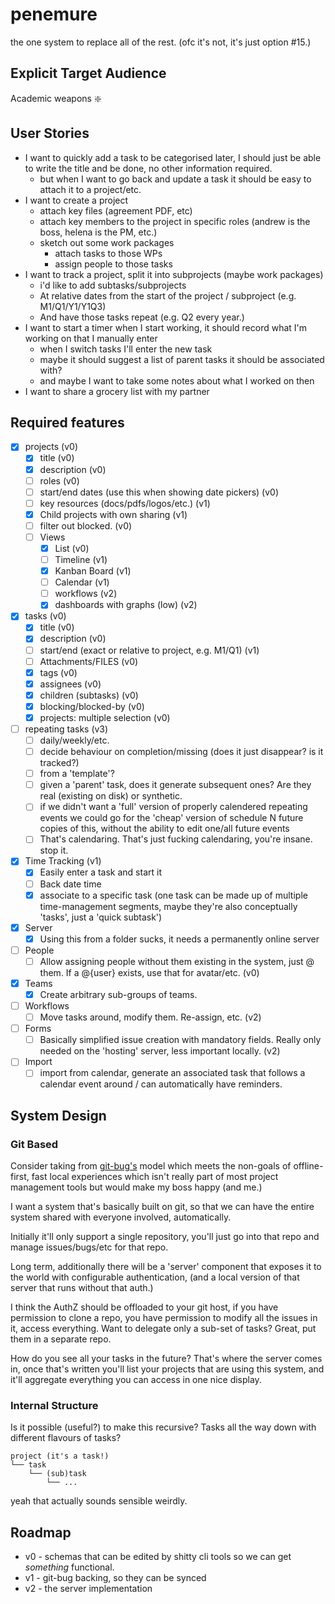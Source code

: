 # penemure

the one system to replace all of the rest. (ofc it's not, it's just option #15.)

## Explicit Target Audience

Academic weapons :sparkle:

## User Stories

- I want to quickly add a task to be categorised later, I should just be able to write the title and be done, no other information required.
    - but when I want to go back and update a task it should be easy to attach it to a project/etc.
- I want to create a project
    - attach key files (agreement PDF, etc)
    - attach key members to the project in specific roles (andrew is the boss, helena is the PM, etc.)
    - sketch out some work packages
        - attach tasks to those WPs
        - assign people to those tasks
- I want to track a project, split it into subprojects (maybe work packages)
    - i'd like to add subtasks/subprojects
    - At relative dates from the start of the project / subproject (e.g. M1/Q1/Y1/Y1Q3)
    - And have those tasks repeat (e.g. Q2 every year.)
- I want to start a timer when I start working, it should record what I'm working on that I manually enter
    - when I switch tasks I'll enter the new task
    - maybe it should suggest a list of parent tasks it should be associated with?
    - and maybe I want to take some notes about what I worked on then
- I want to share a grocery list with my partner

## Required features

- [x] projects (v0)
    - [x] title (v0)
    - [x] description (v0)
    - [ ] roles (v0)
    - [ ] start/end dates (use this when showing date pickers) (v0)
    - [ ] key resources (docs/pdfs/logos/etc.) (v1)
    - [x] Child projects with own sharing (v1)
    - [ ] filter out blocked. (v0)
    - [ ] Views
        - [x] List (v0)
        - [ ] Timeline (v1)
        - [x] Kanban Board (v1)
        - [ ] Calendar (v1)
        - [ ] workflows (v2)
        - [x] dashboards with graphs (low) (v2)

- [x] tasks (v0)
    - [x] title (v0)
    - [x] description (v0)
    - [ ] start/end (exact or relative to project, e.g. M1/Q1) (v1)
    - [ ] Attachments/FILES (v0)
    - [x] tags (v0)
    - [x] assignees (v0)
    - [x] children (subtasks) (v0)
    - [x] blocking/blocked-by (v0)
    - [x] projects: multiple selection (v0)

- [ ] repeating tasks (v3)
    - [ ] daily/weekly/etc.
    - [ ] decide behaviour on completion/missing (does it just disappear? is it tracked?)
    - [ ] from a 'template'?
    - [ ] given a 'parent' task, does it generate subsequent ones? Are they real (existing on disk) or synthetic.
    - [ ] if we didn't want a 'full' version of properly calendered repeating events we could go for the 'cheap' version of schedule N future copies of this, without the ability to edit one/all future events
    - [ ] That's calendaring. That's just fucking calendaring, you're insane. stop it.

- [x] Time Tracking (v1)
    - [x] Easily enter a task and start it
    - [ ] Back date time
    - [x] associate to a specific task (one task can be made up of multiple time-management segments, maybe they're also conceptually 'tasks', just a 'quick subtask')

- [x] Server
    - [x] Using this from a folder sucks, it needs a permanently online server

- [ ] People
    - [ ] Allow assigning people without them existing in the system, just @ them. If a @{user} exists, use that for avatar/etc. (v0)

- [x] Teams
    - [x] Create arbitrary sub-groups of teams.

- [ ] Workflows
    - [ ] Move tasks around, modify them. Re-assign, etc. (v2)

- [ ] Forms
    - [ ] Basically simplified issue creation with mandatory fields. Really only needed on the 'hosting' server, less important locally. (v2)

- [ ] Import
    - [ ] import from calendar, generate an associated task that follows a calendar event around / can automatically have reminders.

## System Design

### Git Based

Consider taking from [git-bug's](https://github.com/MichaelMure/git-bug/blob/master/doc/model.md)
model which meets the non-goals of offline-first, fast local experiences which
isn't really part of most project management tools but would make my boss happy
(and me.)

I want a system that's basically built on git, so that we can have the entire
system shared with everyone involved, automatically.

Initially it'll only support a single repository, you'll just go into that repo
and manage issues/bugs/etc for that repo.

Long term, additionally there will be a 'server' component that exposes it to
the world with configurable authentication, (and a local version of that server
that runs without that auth.)

I think the AuthZ should be offloaded to your git host, if you have permission
to clone a repo, you have permission to modify all the issues in it, access
everything. Want to delegate only a sub-set of tasks? Great, put them in a
separate repo.

How do you see all your tasks in the future? That's where the server comes in, once that's
written you'll list your projects that are using this system, and it'll
aggregate everything you can access in one nice display. 

### Internal Structure

Is it possible (useful?) to make this recursive? Tasks all the way down with different flavours of tasks?

```
project (it's a task!)
└── task
    └── (sub)task
        └── ...
```

yeah that actually sounds sensible weirdly.

## Roadmap

- v0 - schemas that can be edited by shitty cli tools so we can get *something* functional.
- v1 - git-bug backing, so they can be synced
- v2 - the server implementation
